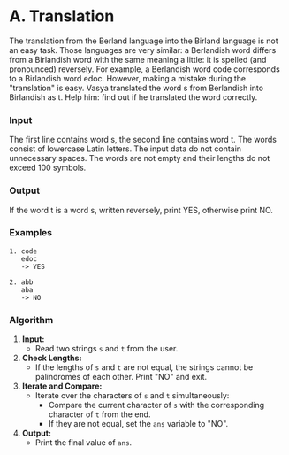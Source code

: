 # A. Translation

The translation from the Berland language into the Birland language is not an easy task. Those languages are very similar: a Berlandish word differs from a Birlandish word with the same meaning a little: it is spelled (and pronounced) reversely. For example, a Berlandish word code corresponds to a Birlandish word edoc. However, making a mistake during the "translation" is easy. Vasya translated the word s from Berlandish into Birlandish as t. Help him: find out if he translated the word correctly.

### Input

The first line contains word s, the second line contains word t. The words consist of lowercase Latin letters. The input data do not contain unnecessary spaces. The words are not empty and their lengths do not exceed 100 symbols.

### Output

If the word t is a word s, written reversely, print YES, otherwise print NO.

### Examples

```plaintext
1. code
   edoc
   -> YES

2. abb
   aba
   -> NO
```

### Algorithm

1. **Input:**
    - Read two strings `s` and `t` from the user.
2. **Check Lengths:**
    - If the lengths of `s` and `t` are not equal, the strings cannot be palindromes of each other. Print "NO" and exit.
3. **Iterate and Compare:**
    - Iterate over the characters of `s` and `t` simultaneously:
        - Compare the current character of `s` with the corresponding character of `t` from the end.
        - If they are not equal, set the `ans` variable to "NO".
4. **Output:**
    - Print the final value of `ans`.

